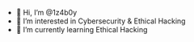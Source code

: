 - 👋 Hi, I’m @1z4b0y
- 👀 I’m interested in Cybersecurity & Ethical Hacking
- 🌱 I’m currently learning Ethical Hacking

<!---
1z4b0y/1z4b0y is a ✨ special ✨ repository because its `README.md` (this file) appears on your GitHub profile.
You can click the Preview link to take a look at your changes.
--->
